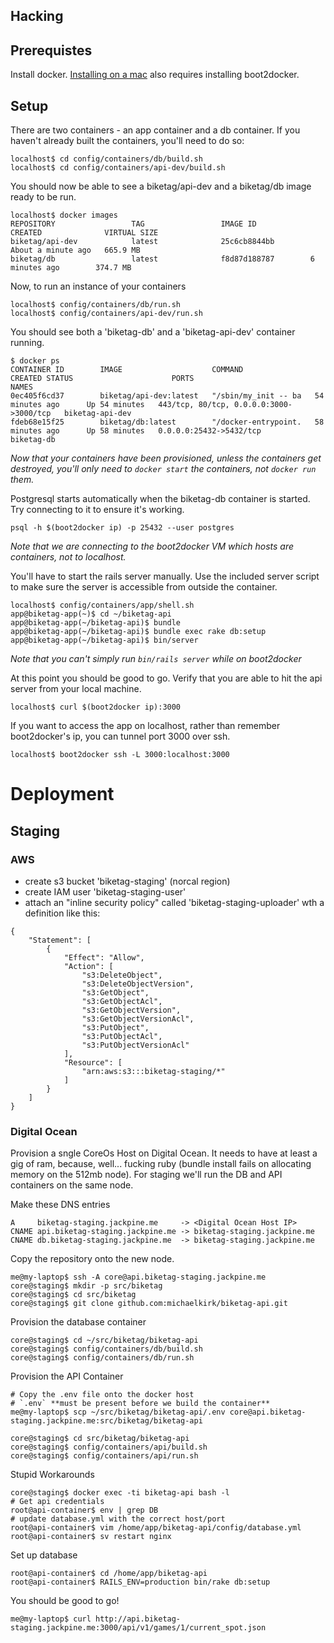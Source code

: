 Hacking
-------

Prerequistes
------------

Install docker. [Installing on a mac](https://docs.docker.com/installation/mac/)
also requires installing boot2docker.

Setup
-----

There are two containers - an app container and a db container. If you
haven't already built the containers, you'll need to do so:

    localhost$ cd config/containers/db/build.sh
    localhost$ cd config/containers/api-dev/build.sh

You should now be able to see a biketag/api-dev and a biketag/db image ready
to be run.

    localhost$ docker images
    REPOSITORY                 TAG                 IMAGE ID            CREATED              VIRTUAL SIZE
    biketag/api-dev            latest              25c6cb8844bb        About a minute ago   665.9 MB
    biketag/db                 latest              f8d87d188787        6 minutes ago        374.7 MB


Now, to run an instance of your containers

    localhost$ config/containers/db/run.sh
    localhost$ config/containers/api-dev/run.sh

You should see both a 'biketag-db' and a 'biketag-api-dev' container running.

    $ docker ps
    CONTAINER ID        IMAGE                    COMMAND                CREATED STATUS                      PORTS                                     NAMES
    0ec405f6cd37        biketag/api-dev:latest   "/sbin/my_init -- ba   54 minutes ago      Up 54 minutes   443/tcp, 80/tcp, 0.0.0.0:3000->3000/tcp   biketag-api-dev
    fdeb68e15f25        biketag/db:latest        "/docker-entrypoint.   58 minutes ago      Up 58 minutes   0.0.0.0:25432->5432/tcp                   biketag-db

*Now that your containers have been provisioned, unless the containers
get destroyed, you'll only need to `docker start` the containers, not
`docker run` them.*

Postgresql starts automatically when the biketag-db container is
started. Try connecting to it to ensure it's working.

    psql -h $(boot2docker ip) -p 25432 --user postgres

*Note that we are connecting to the boot2docker VM which hosts are
containers, not to localhost.*

You'll have to start the rails server manually. Use the included server
script to make sure the server is accessible from outside the container.

    localhost$ config/containers/app/shell.sh
    app@biketag-app(~)$ cd ~/biketag-api
    app@biketag-app(~/biketag-api)$ bundle
    app@biketag-app(~/biketag-api)$ bundle exec rake db:setup
    app@biketag-app(~/biketag-api)$ bin/server

*Note that you can't simply run `bin/rails server` while on boot2docker*

At this point you should be good to go. Verify that you are able to hit
the api server from your local machine.

    localhost$ curl $(boot2docker ip):3000

If you want to access the app on localhost, rather than remember
boot2docker's ip, you can tunnel port 3000 over ssh.

    localhost$ boot2docker ssh -L 3000:localhost:3000

Deployment
==========

Staging
-------

### AWS

 * create s3 bucket 'biketag-staging' (norcal region)
 * create IAM user 'biketag-staging-user'
 * attach an "inline security policy" called 'biketag-staging-uploader' wth a definition like this:
```
{
    "Statement": [
        {
            "Effect": "Allow",
            "Action": [
                "s3:DeleteObject",
                "s3:DeleteObjectVersion",
                "s3:GetObject",
                "s3:GetObjectAcl",
                "s3:GetObjectVersion",
                "s3:GetObjectVersionAcl",
                "s3:PutObject",
                "s3:PutObjectAcl",
                "s3:PutObjectVersionAcl"
            ],
            "Resource": [
                "arn:aws:s3:::biketag-staging/*"
            ]
        }
    ]
}
```


### Digital Ocean
Provision a sngle CoreOs Host on Digital Ocean. It needs to have at
least a gig of ram, because, well... fucking ruby (bundle install fails
on allocating memory on the 512mb node). For staging we'll run the DB
and API containers on the same node.

Make these DNS entries

    A     biketag-staging.jackpine.me     -> <Digital Ocean Host IP>
    CNAME api.biketag-staging.jackpine.me -> biketag-staging.jackpine.me
    CNAME db.biketag-staging.jackpine.me  -> biketag-staging.jackpine.me

Copy the repository onto the new node.

    me@my-laptop$ ssh -A core@api.biketag-staging.jackpine.me
    core@staging$ mkdir -p src/biketag
    core@staging$ cd src/biketag
    core@staging$ git clone github.com:michaelkirk/biketag-api.git

Provision the database container

    core@staging$ cd ~/src/biketag/biketag-api
    core@staging$ config/containers/db/build.sh
    core@staging$ config/containers/db/run.sh

Provision the API Container

    # Copy the .env file onto the docker host
    # `.env` **must be present before we build the container**
    me@my-laptop$ scp ~/src/biketag/biketag-api/.env core@api.biketag-staging.jackpine.me:src/biketag/biketag-api

    core@staging$ cd src/biketag/biketag-api
    core@staging$ config/containers/api/build.sh
    core@staging$ config/containers/api/run.sh

Stupid Workarounds

    core@staging$ docker exec -ti biketag-api bash -l
    # Get api credentials
    root@api-container$ env | grep DB
    # update database.yml with the correct host/port
    root@api-container$ vim /home/app/biketag-api/config/database.yml
    root@api-container$ sv restart nginx

Set up database

    root@api-container$ cd /home/app/biketag-api
    root@api-container$ RAILS_ENV=production bin/rake db:setup

You should be good to go!

    me@my-laptop$ curl http://api.biketag-staging.jackpine.me:3000/api/v1/games/1/current_spot.json

